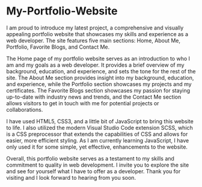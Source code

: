 # My-Portfolio-Website

I am proud to introduce my latest project, a comprehensive and visually appealing portfolio website that showcases my skills and experience as a web developer. The site features five main sections: Home, About Me, Portfolio, Favorite Blogs, and Contact Me.

The Home page of my portfolio website serves as an introduction to who I am and my goals as a web developer. It provides a brief overview of my background, education, and experience, and sets the tone for the rest of the site. The About Me section provides insight into my background, education, and experience, while the Portfolio section showcases my projects and my certificates. The Favorite Blogs section showcases my passion for staying up-to-date with industry news and trends, and the Contact Me section allows visitors to get in touch with me for potential projects or collaborations.

I have used HTML5, CSS3, and a little bit of JavaScript to bring this website to life. I also utilized the modern Visual Studio Code extension SCSS, which is a CSS preprocessor that extends the capabilities of CSS and allows for easier, more efficient styling. As I am currently learning JavaScript, I have only used it for some simple, yet effective, enhancements to the website.

Overall, this portfolio website serves as a testament to my skills and commitment to quality in web development. I invite you to explore the site and see for yourself what I have to offer as a developer. Thank you for visiting and I look forward to hearing from you soon.
